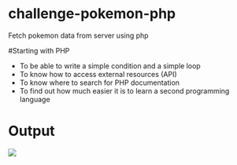 # challenge-pokemon-php
Fetch pokemon data from server using php
 

#Starting with PHP
* To be able to write a simple condition and a simple loop
* To know how to access external resources (API)
* To know where to search for PHP documentation
* To find out how much easier it is to learn a second programming language

# Output 

![](images/output.png)


